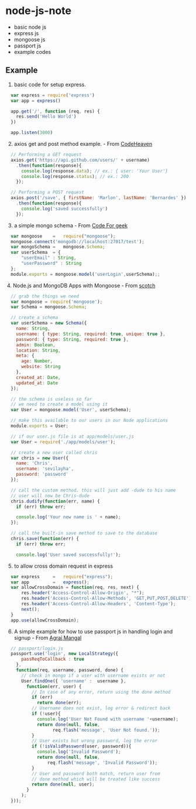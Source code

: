 # node-js-note
 * basic node js
 * express js
 * mongoose js
 * passport js
 * example codes

## Example ##
  1. basic code for setup express.
  ```js
    var express = require('express')
    var app = express()

    app.get('/', function (req, res) {
      res.send('Hello World')
    })

    app.listen(3000)
  ```
  
  2. axios get and post method example. - From [CodeHeaven](http://codeheaven.io/how-to-use-axios-as-your-http-client/)
  ```js
    // Performing a GET request
    axios.get('https://api.github.com/users/' + username)
      .then(function(response){
        console.log(response.data); // ex.: { user: 'Your User'}
        console.log(response.status); // ex.: 200
      });  

    // Performing a POST request
    axios.post('/save', { firstName: 'Marlon', lastName: 'Bernardes' })
      .then(function(response){
        console.log('saved successfully')
      });  
  ```
  3. a simple mongo schema - From [Code For geek](https://codeforgeek.com/2015/08/restful-api-node-mongodb/)
```js
  var mongoose    =   require("mongoose");
  mongoose.connect('mongodb://localhost:27017/test');
  var mongoSchema =   mongoose.Schema;
  var userSchema  = {
      "userEmail" : String,
      "userPassword" : String
  };
  module.exports = mongoose.model('userLogin',userSchema);;

```
  4. Node.js and MongoDB Apps with Mongoose - From [scotch](https://scotch.io/tutorials/using-mongoosejs-in-node-js-and-mongodb-applications)
```js
  // grab the things we need
  var mongoose = require('mongoose');
  var Schema = mongoose.Schema;

  // create a schema
  var userSchema = new Schema({
    name: String,
    username: { type: String, required: true, unique: true },
    password: { type: String, required: true },
    admin: Boolean,
    location: String,
    meta: {
      age: Number,
      website: String
    },
    created_at: Date,
    updated_at: Date
  });

  // the schema is useless so far
  // we need to create a model using it
  var User = mongoose.model('User', userSchema);

  // make this available to our users in our Node applications
  module.exports = User;
```

```js
  // if our user.js file is at app/models/user.js
  var User = require('./app/models/user');

  // create a new user called chris
  var chris = new User({
    name: 'Chris',
    username: 'sevilayha',
    password: 'password' 
  });

  // call the custom method. this will just add -dude to his name
  // user will now be Chris-dude
  chris.dudify(function(err, name) {
    if (err) throw err;

    console.log('Your new name is ' + name);
  });

  // call the built-in save method to save to the database
  chris.save(function(err) {
    if (err) throw err;

    console.log('User saved successfully!');
```
  5. to allow cross domain request in express
```js
  var express     =   require("express");
  var app         =   express();
  var allowCrossDomain = function(req, res, next) {
      res.header('Access-Control-Allow-Origin', "*");
      res.header('Access-Control-Allow-Methods', 'GET,PUT,POST,DELETE');
      res.header('Access-Control-Allow-Headers', 'Content-Type');
      next();
  }
  app.use(allowCrossDomain);
```
  6. A simple example for how to use passport js in handling login and signup - From [Agraj Mangal](https://code.tutsplus.com/tutorials/authenticating-nodejs-applications-with-passport--cms-21619)
```js
  // passport/login.js
  passport.use('login', new LocalStrategy({
      passReqToCallback : true
    },
    function(req, username, password, done) { 
      // check in mongo if a user with username exists or not
      User.findOne({ 'username' :  username }, 
        function(err, user) {
          // In case of any error, return using the done method
          if (err)
            return done(err);
          // Username does not exist, log error & redirect back
          if (!user){
            console.log('User Not Found with username '+username);
            return done(null, false, 
                  req.flash('message', 'User Not found.'));                 
          }
          // User exists but wrong password, log the error 
          if (!isValidPassword(user, password)){
            console.log('Invalid Password');
            return done(null, false, 
                req.flash('message', 'Invalid Password'));
          }
          // User and password both match, return user from 
          // done method which will be treated like success
          return done(null, user);
        }
      );
  }));
```
  
